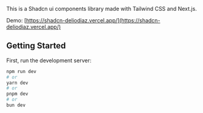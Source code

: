 This is a Shadcn ui components library made with Tailwind CSS and Next.js.

Demo: [https://shadcn-deliodiaz.vercel.app/](https://shadcn-deliodiaz.vercel.app/)

## Getting Started

First, run the development server:

```bash
npm run dev
# or
yarn dev
# or
pnpm dev
# or
bun dev
```

